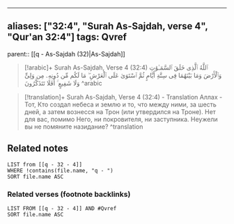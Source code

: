 
---
aliases: ["32:4", "Surah As-Sajdah, verse 4", "Qur'an 32:4"]
tags: Qvref
---

parent:: [[q - As-Sajdah (32)|As-Sajdah]]

> [!arabic]+ Surah As-Sajdah, Verse 4 (32:4)
> <span class="quran-arabic">ٱللَّهُ ٱلَّذِى خَلَقَ ٱلسَّمَـٰوَٰتِ وَٱلْأَرْضَ وَمَا بَيْنَهُمَا فِى سِتَّةِ أَيَّامٍ ثُمَّ ٱسْتَوَىٰ عَلَى ٱلْعَرْشِ ۖ مَا لَكُم مِّن دُونِهِۦ مِن وَلِىٍّ وَلَا شَفِيعٍ ۚ أَفَلَا تَتَذَكَّرُونَ</span>
^arabic

> [!translation]+ Surah As-Sajdah, Verse 4 (32:4) - Translation
> Аллах - Тот, Кто создал небеса и землю и то, что между ними, за шесть дней, а затем вознесся на Трон (или утвердился на Троне). Нет для вас, помимо Него, ни покровителя, ни заступника. Неужели вы не помяните назидание?
^translation



## Related notes
```dataview
LIST from [[q - 32 - 4]]
WHERE !contains(file.name, "q - ")
SORT file.name ASC
```

### Related verses (footnote backlinks)
```dataview
LIST FROM [[q - 32 - 4]] AND #Qvref
SORT file.name ASC
```

